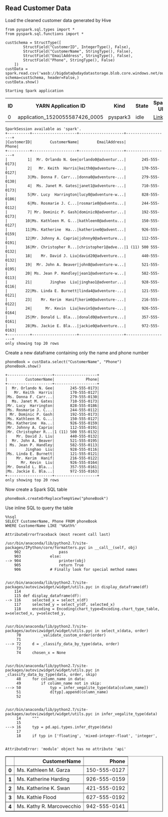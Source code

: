 
## Read Customer Data

Load the cleaned customer data generated by Hive


```pyspark3
from pyspark.sql.types import *
from pyspark.sql.functions import *

custSchema = StructType([
        StructField("CustomerID", IntegerType(), False),
        StructField("CustomerName", StringType(), False),
        StructField("EmailAddress", StringType(), False),
        StructField("Phone", StringType(), False)
    ])
custData = spark.read.csv('wasb://bigdata@udaydatastorage.blob.core.windows.net/output', schema=custSchema, header=False,)
custData.show()
```

    Starting Spark application



<table>
<tr><th>ID</th><th>YARN Application ID</th><th>Kind</th><th>State</th><th>Spark UI</th><th>Driver log</th><th>Current session?</th></tr><tr><td>0</td><td>application_1520055587426_0005</td><td>pyspark3</td><td>idle</td><td><a target="_blank" href="http://hn1-udaysp.kkolwflepb3epmlqy2rxxb1sba.rx.internal.cloudapp.net:8088/proxy/application_1520055587426_0005/">Link</a></td><td><a target="_blank" href="http://wn0-Udaysp.kkolwflepb3epmlqy2rxxb1sba.rx.internal.cloudapp.net:30060/node/containerlogs/container_1520055587426_0005_01_000001/livy">Link</a></td><td>✔</td></tr></table>


    SparkSession available as 'spark'.
    +----------+--------------------+--------------------+-------------------+
    |CustomerID|        CustomerName|        EmailAddress|              Phone|
    +----------+--------------------+--------------------+-------------------+
    |         1|  Mr. Orlando N. Gee|orlando0@adventur...|       245-555-0173|
    |         2|   Mr. Keith  Harris|keith0@adventure-...|       170-555-0127|
    |         3|Ms. Donna F. Carr...|donna0@adventure-...|       279-555-0130|
    |         4|  Ms. Janet M. Gates|janet1@adventure-...|       710-555-0173|
    |         5|Mr. Lucy  Harrington|lucy0@adventure-w...|       828-555-0186|
    |         6|Ms. Rosmarie J. C...|rosmarie0@adventu...|       244-555-0112|
    |         7| Mr. Dominic P. Gash|dominic0@adventur...|       192-555-0173|
    |        10|Ms. Kathleen M. G...|kathleen0@adventu...|       150-555-0127|
    |        11|Ms. Katherine  Ha...|katherine0@advent...|       926-555-0159|
    |        12|Mr. Johnny A. Caprio|johnny0@adventure...|       112-555-0191|
    |        16|Mr. Christopher R...|christopher1@adve...|1 (11) 500 555-0132|
    |        18|    Mr. David J. Liu|david20@adventure...|       440-555-0132|
    |        19|  Mr. John A. Beaver|john8@adventure-w...|       521-555-0195|
    |        20| Ms. Jean P. Handley|jean1@adventure-w...|       582-555-0113|
    |        21|        Jinghao  Liu|jinghao1@adventur...|       928-555-0116|
    |        22|Ms. Linda E. Burnett|linda4@adventure-...|       121-555-0121|
    |        23|    Mr. Kerim  Hanif|kerim0@adventure-...|       216-555-0122|
    |        24|      Mr. Kevin  Liu|kevin5@adventure-...|       926-555-0164|
    |        25|Mr. Donald L. Bla...|donald0@adventure...|       357-555-0161|
    |        28|Ms. Jackie E. Bla...|jackie0@adventure...|       972-555-0163|
    +----------+--------------------+--------------------+-------------------+
    only showing top 20 rows

Create a new dataframe containing only the name and phone number


```pyspark3
phoneBook = custData.select("CustomerName", "Phone")
phoneBook.show()
```

    +--------------------+-------------------+
    |        CustomerName|              Phone|
    +--------------------+-------------------+
    |  Mr. Orlando N. Gee|       245-555-0173|
    |   Mr. Keith  Harris|       170-555-0127|
    |Ms. Donna F. Carr...|       279-555-0130|
    |  Ms. Janet M. Gates|       710-555-0173|
    |Mr. Lucy  Harrington|       828-555-0186|
    |Ms. Rosmarie J. C...|       244-555-0112|
    | Mr. Dominic P. Gash|       192-555-0173|
    |Ms. Kathleen M. G...|       150-555-0127|
    |Ms. Katherine  Ha...|       926-555-0159|
    |Mr. Johnny A. Caprio|       112-555-0191|
    |Mr. Christopher R...|1 (11) 500 555-0132|
    |    Mr. David J. Liu|       440-555-0132|
    |  Mr. John A. Beaver|       521-555-0195|
    | Ms. Jean P. Handley|       582-555-0113|
    |        Jinghao  Liu|       928-555-0116|
    |Ms. Linda E. Burnett|       121-555-0121|
    |    Mr. Kerim  Hanif|       216-555-0122|
    |      Mr. Kevin  Liu|       926-555-0164|
    |Mr. Donald L. Bla...|       357-555-0161|
    |Ms. Jackie E. Bla...|       972-555-0163|
    +--------------------+-------------------+
    only showing top 20 rows

Now create a Spark SQL table


```pyspark3
phoneBook.createOrReplaceTempView("phoneBook")
```

Use inline SQL to query the table


```pyspark3
%%sql
SELECT CustomerName, Phone FROM phoneBook
WHERE CustomerName LIKE '%Kath%'
```


    

    AttributeErrorTraceback (most recent call last)

    /usr/bin/anaconda/lib/python2.7/site-packages/IPython/core/formatters.pyc in __call__(self, obj)
        902                 pass
        903             else:
    --> 904                 printer(obj)
        905                 return True
        906             # Finally look for special method names


    /usr/bin/anaconda/lib/python2.7/site-packages/autovizwidget/widget/utils.pyc in display_dataframe(df)
        114 
        115 def display_dataframe(df):
    --> 116     selected_x = select_x(df)
        117     selected_y = select_y(df, selected_x)
        118     encoding = Encoding(chart_type=Encoding.chart_type_table, x=selected_x, y=selected_y,


    /usr/bin/anaconda/lib/python2.7/site-packages/autovizwidget/widget/utils.pyc in select_x(data, order)
         70         _validate_custom_order(order)
         71 
    ---> 72     d = _classify_data_by_type(data, order)
         73 
         74     chosen_x = None


    /usr/bin/anaconda/lib/python2.7/site-packages/autovizwidget/widget/utils.pyc in _classify_data_by_type(data, order, skip)
         48     for column_name in data:
         49         if column_name not in skip:
    ---> 50             typ = infer_vegalite_type(data[column_name])
         51             d[typ].append(column_name)
         52 


    /usr/bin/anaconda/lib/python2.7/site-packages/autovizwidget/widget/utils.pyc in infer_vegalite_type(data)
         14     """
         15 
    ---> 16     typ = pd.api.types.infer_dtype(data)
         17 
         18     if typ in ['floating', 'mixed-integer-float', 'integer',


    AttributeError: 'module' object has no attribute 'api'





<div>
<table border="1" class="dataframe">
  <thead>
    <tr style="text-align: right;">
      <th></th>
      <th>CustomerName</th>
      <th>Phone</th>
    </tr>
  </thead>
  <tbody>
    <tr>
      <th>0</th>
      <td>Ms. Kathleen M. Garza</td>
      <td>150-555-0127</td>
    </tr>
    <tr>
      <th>1</th>
      <td>Ms. Katherine  Harding</td>
      <td>926-555-0159</td>
    </tr>
    <tr>
      <th>2</th>
      <td>Ms. Katherine K. Swan</td>
      <td>421-555-0192</td>
    </tr>
    <tr>
      <th>3</th>
      <td>Ms. Kathie  Flood</td>
      <td>627-555-0192</td>
    </tr>
    <tr>
      <th>4</th>
      <td>Ms. Kathy R. Marcovecchio</td>
      <td>942-555-0141</td>
    </tr>
  </tbody>
</table>
</div>




```pyspark3

```
